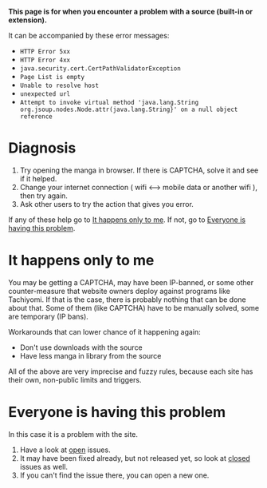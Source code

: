**This page is for when you encounter a problem with a source (built-in or extension).**

It can be accompanied by these error messages:
* `HTTP Error 5xx`
* `HTTP Error 4xx`
* `java.security.cert.CertPathValidatorException`
* `Page List is empty`
* `Unable to resolve host`
* `unexpected url`
* `Attempt to invoke virtual method 'java.lang.String org.jsoup.nodes.Node.attr(java.lang.String}' on a null object reference`

# Diagnosis
1. Try opening the manga in browser. If there is CAPTCHA, solve it and see if it helped.
2. Change your internet connection ( wifi <--> mobile data or another wifi ), then try again.
3. Ask other users to try the action that gives you error.

If any of these help go to [It happens only to me](#it-happens-only-to-me).
If not, go to [Everyone is having this problem](#everyone-is-having-this-problem).

# It happens only to me
You may be getting a CAPTCHA, may have been IP-banned, or some other counter-measure that website owners deploy against programs like Tachiyomi. If that is the case, there is probably nothing that can be done about that. Some of them (like CAPTCHA) have to be manually solved, some are temporary (IP bans).

Workarounds that can lower chance of it happening again:
* Don't use downloads with the source
* Have less manga in library from the source

All of the above are very imprecise and fuzzy rules, because each site has their own, non-public limits and triggers.

# Everyone is having this problem
In this case it is a problem with the site.
1. Have a look at [open](https://github.com/inorichi/tachiyomi/issues) issues.
2. It may have been fixed already, but not released yet, so look at [closed](https://github.com/inorichi/tachiyomi/issues?q=is%3Aissue+is%3Aclosed) issues as well.
3. If you can't find the issue there, you can open a new one.